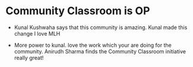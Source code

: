 # Community Classroom is OP

- Kunal Kushwaha says that this community is amazing.
 Kunal made this change I love MLH

- More power to kunal. love the work which your are doing for the community.
 Anirudh Sharma finds the Community Classroom initiative really great!
